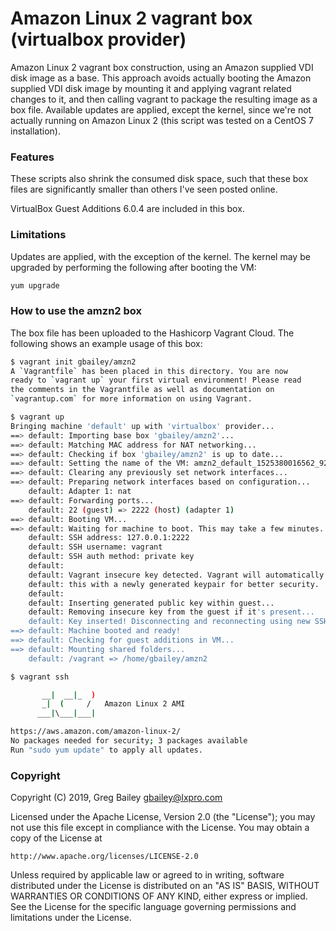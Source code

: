 # Amazon Linux 2 vagrant box (virtualbox provider)

Amazon Linux 2 vagrant box construction, using an Amazon supplied VDI disk
image as a base.  This approach avoids actually booting the Amazon supplied
VDI disk image by mounting it and applying vagrant related changes to it, and
then calling vagrant to package the resulting image as a box file.  Available
updates are applied, except the kernel, since we're not actually running on
Amazon Linux 2 (this script was tested on a CentOS 7 installation).

### Features

These scripts also shrink the consumed disk space, such that these box files
are significantly smaller than others I've seen posted online.

VirtualBox Guest Additions 6.0.4 are included in this box.

### Limitations

Updates are applied, with the exception of the kernel.  The kernel may be
upgraded by performing the following after booting the VM:

```bash
yum upgrade
```

### How to use the amzn2 box

The box file has been uploaded to the Hashicorp Vagrant Cloud.  The following
shows an example usage of this box:

```bash
$ vagrant init gbailey/amzn2
A `Vagrantfile` has been placed in this directory. You are now
ready to `vagrant up` your first virtual environment! Please read
the comments in the Vagrantfile as well as documentation on
`vagrantup.com` for more information on using Vagrant.
```

```bash
$ vagrant up
Bringing machine 'default' up with 'virtualbox' provider...
==> default: Importing base box 'gbailey/amzn2'...
==> default: Matching MAC address for NAT networking...
==> default: Checking if box 'gbailey/amzn2' is up to date...
==> default: Setting the name of the VM: amzn2_default_1525380016562_9257
==> default: Clearing any previously set network interfaces...
==> default: Preparing network interfaces based on configuration...
    default: Adapter 1: nat
==> default: Forwarding ports...
    default: 22 (guest) => 2222 (host) (adapter 1)
==> default: Booting VM...
==> default: Waiting for machine to boot. This may take a few minutes...
    default: SSH address: 127.0.0.1:2222
    default: SSH username: vagrant
    default: SSH auth method: private key
    default: 
    default: Vagrant insecure key detected. Vagrant will automatically replace
    default: this with a newly generated keypair for better security.
    default: 
    default: Inserting generated public key within guest...
    default: Removing insecure key from the guest if it's present...
    default: Key inserted! Disconnecting and reconnecting using new SSH key...
==> default: Machine booted and ready!
==> default: Checking for guest additions in VM...
==> default: Mounting shared folders...
    default: /vagrant => /home/gbailey/amzn2
```

```bash
$ vagrant ssh

       __|  __|_  )
       _|  (     /   Amazon Linux 2 AMI
      ___|\___|___|

https://aws.amazon.com/amazon-linux-2/
No packages needed for security; 3 packages available
Run "sudo yum update" to apply all updates.
```

### Copyright

Copyright (C) 2019, Greg Bailey <gbailey@lxpro.com>

Licensed under the Apache License, Version 2.0 (the "License");
you may not use this file except in compliance with the License.
You may obtain a copy of the License at

    http://www.apache.org/licenses/LICENSE-2.0

Unless required by applicable law or agreed to in writing, software
distributed under the License is distributed on an "AS IS" BASIS,
WITHOUT WARRANTIES OR CONDITIONS OF ANY KIND, either express or implied.
See the License for the specific language governing permissions and
limitations under the License.

